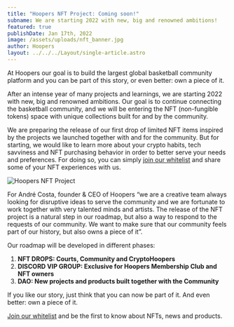 ```yaml
---
title: "Hoopers NFT Project: Coming soon!"
subname: We are starting 2022 with new, big and renowned ambitions!
featured: true
publishDate: Jan 17th, 2022
image: /assets/uploads/nft_banner.jpg
author: Hoopers
layout: ../../../Layout/single-article.astro
---
```

At Hoopers our goal is to build the largest global basketball community platform and you can be part of this story, or even better: own a piece of it.

After an intense year of many projects and learnings, we are starting 2022 with new, big and renowned ambitions. Our goal is to continue connecting the basketball community, and we will be entering the NFT (non-fungible tokens) space with unique collections built for and by the community.

We are preparing the release of our first drop of limited NFT items inspired by the projects we launched together with and for the community. But for starting, we would like to learn more about your crypto habits, tech savviness and NFT purchasing behavior in order to better serve your needs and preferences. For doing so, you can simply [join our whitelist](https://form.typeform.com/to/PoG6KnXd) and share some of your NFT experiences with us.



![Hoopers NFT Project](/assets/uploads/nft_banner.jpg "Hoopers NFT Project")



For André Costa, founder & CEO of Hoopers “we are a creative team always looking for disruptive ideas to serve the community and we are fortunate to work together with very talented minds and artists. The release of the NFT project is a natural step in our roadmap, but also a way to respond to the requests of our community. We want to make sure that our community feels part of our history, but also owns a piece of it”.

Our roadmap will be developed in different phases:



1. **NFT DROPS: Courts, Community and CryptoHoopers**
2. **DISCORD VIP GROUP: Exclusive for Hoopers Membership Club and NFT owners**
3. **DAO: New projects and products built together with the Community**



If you like our story, just think that you can now be part of it. And even better: own a piece of it. 

[Join our whitelist](https://form.typeform.com/to/PoG6KnXd) and be the first to know about NFTs, news and products.